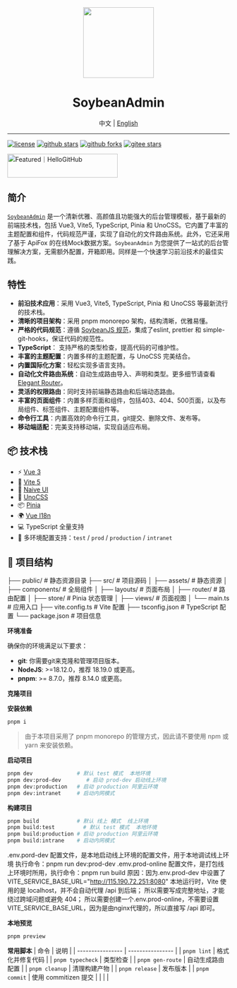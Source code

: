 <div align="center">
	<img src="./public/favicon.svg" width="160" />
	<h1>SoybeanAdmin</h1>
  <span>中文 | <a href="./README.en_US.md">English</a></span>
</div>

---

[![license](https://img.shields.io/badge/license-MIT-green.svg)](./LICENSE)
[![github stars](https://img.shields.io/github/stars/honghuangdc/soybean-admin)](https://github.com/soybeanjs/soybean-admin)
[![github forks](https://img.shields.io/github/forks/honghuangdc/soybean-admin)](https://github.com/soybeanjs/soybean-admin)
[![gitee stars](https://gitee.com/honghuangdc/soybean-admin/badge/star.svg)](https://gitee.com/honghuangdc/soybean-admin)

<a href="https://hellogithub.com/repository/1298f27d5fe54959a16cf9686516ddb3" target="_blank"><img src="https://abroad.hellogithub.com/v1/widgets/recommend.svg?rid=1298f27d5fe54959a16cf9686516ddb3&claim_uid=IiDXWmP4TEntjbV" alt="Featured｜HelloGitHub" style="width: 250px; height: 54px;" width="250" height="54" /></a>


## 简介

[`SoybeanAdmin`](https://github.com/soybeanjs/soybean-admin) 是一个清新优雅、高颜值且功能强大的后台管理模板，基于最新的前端技术栈，包括 Vue3, Vite5, TypeScript, Pinia 和 UnoCSS。它内置了丰富的主题配置和组件，代码规范严谨，实现了自动化的文件路由系统。此外，它还采用了基于 ApiFox 的在线Mock数据方案。`SoybeanAdmin` 为您提供了一站式的后台管理解决方案，无需额外配置，开箱即用。同样是一个快速学习前沿技术的最佳实践。

## 特性
- **前沿技术应用**：采用 Vue3, Vite5, TypeScript, Pinia 和 UnoCSS 等最新流行的技术栈。
- **清晰的项目架构**：采用 pnpm monorepo 架构，结构清晰，优雅易懂。
- **严格的代码规范**：遵循 [SoybeanJS 规范](https://docs.soybeanjs.cn/zh/standard)，集成了eslint, prettier 和 simple-git-hooks，保证代码的规范性。
- **TypeScript**： 支持严格的类型检查，提高代码的可维护性。
- **丰富的主题配置**：内置多样的主题配置，与 UnoCSS 完美结合。
- **内置国际化方案**：轻松实现多语言支持。
- **自动化文件路由系统**：自动生成路由导入、声明和类型。更多细节请查看 [Elegant Router](https://github.com/soybeanjs/elegant-router)。
- **灵活的权限路由**：同时支持前端静态路由和后端动态路由。
- **丰富的页面组件**：内置多样页面和组件，包括403、404、500页面，以及布局组件、标签组件、主题配置组件等。
- **命令行工具**：内置高效的命令行工具，git提交、删除文件、发布等。
- **移动端适配**：完美支持移动端，实现自适应布局。

## 📦 技术栈

- ⚡️ [Vue 3](https://vuejs.org/)
- 🚀 [Vite 5](https://vitejs.dev/)
- 🎨 [Naive UI](https://www.naiveui.com/)
- 💅 [UnoCSS](https://unocss.dev/)
- 📦 [Pinia](https://pinia.vuejs.org/)
- 🌍 [Vue I18n](https://vue-i18n.intlify.dev/)
- 💻 TypeScript 全量支持
- 🔧 多环境配置支持：`test` / `prod` / `production` / `intranet`

## 📁 项目结构
├── public/ # 静态资源目录
├── src/ # 项目源码
│ ├── assets/ # 静态资源
│ ├── components/ # 全局组件
│ ├── layouts/ # 页面布局
│ ├── router/ # 路由配置
│ ├── store/ # Pinia 状态管理
│ ├── views/ # 页面视图
│ └── main.ts # 应用入口
├── vite.config.ts # Vite 配置
├── tsconfig.json # TypeScript 配置
└── package.json # 项目信息


**环境准备**

确保你的环境满足以下要求：

- **git**: 你需要git来克隆和管理项目版本。
- **NodeJS**: >=18.12.0，推荐 18.19.0 或更高。
- **pnpm**: >= 8.7.0，推荐 8.14.0 或更高。

**克隆项目**


**安装依赖**

```bash
pnpm i
```
> 由于本项目采用了 pnpm monorepo 的管理方式，因此请不要使用 npm 或 yarn 来安装依赖。

**启动项目**

```bash
pnpm dev              # 默认 test 模式  本地环境
pnpm dev:prod-dev        # 启动 prod-dev 启动线上环境
pnpm dev:production   # 启动 production 阿里云环境
pnpm dev:intranet     # 启动内网模式
```

**构建项目**

```bash
pnpm build            # 默认 线上 模式  线上环境
pnpm build:test         # 默认 test 模式  本地环境
pnpm build:production # 启动 production 阿里云环境
pnpm build:intrane    # 启动内网模式
```

.env.pord-dev 配置文件，是本地启动线上环境的配置文件，用于本地调试线上环境  执行命令：pnpm run dev:prod-dev
.emv.prod-online 配置文件，是打包线上环境时所用，执行命令：pnpm run build
原因：因为.env.prod-dev 中设置了VITE_SERVICE_BASE_URL="http://115.190.72.251:8080"
本地运行时，Vite 使用的是 localhost，并不会自动代理 /api 到后端；
所以需要写成完整地址，才能绕过跨域问题或避免 404；
所以需要创建一个.env.prod-online，不需要设置VITE_SERVICE_BASE_URL，因为是由nginx代理的，所以直接写 /api 即可。

**本地预览**

```bash
pnpm preview
```

**常用脚本**
| 命令               | 说明               |
| ---------------- | ---------------- |
| `pnpm lint`      | 格式化并修复代码         |
| `pnpm typecheck` | 类型检查             |
| `pnpm gen-route` | 自动生成路由配置         |
| `pnpm cleanup`   | 清理构建产物           |
| `pnpm release`   | 发布版本             |
| `pnpm commit`    | 使用 commitizen 提交 |
|                  |                  |

